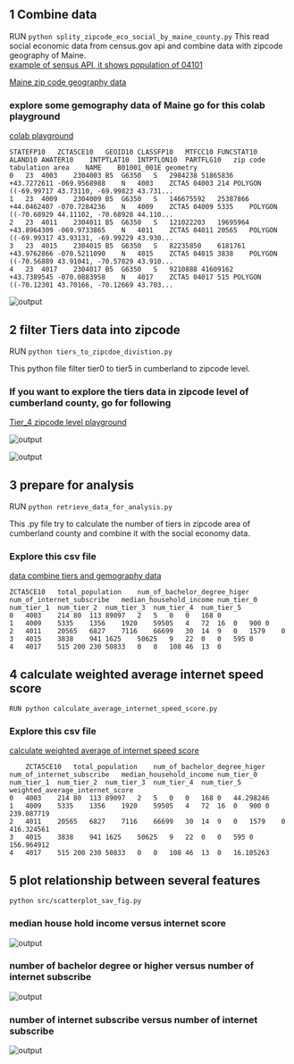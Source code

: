 ## 1 Combine data

RUN `python splity_zipcode_eco_social_by_maine_county.py`
This read social economic data from census.gov api and combine data with zipcode geography of Maine.\
[example of sensus API, it shows population of 04101](https://api.census.gov/data/2020/acs/acs5?get=NAME,B01001_001E&for=zip%20code%20tabulation%20area:04101)

[Maine zip code geography data](https://github.com/ds5110/project-zyune/blob/main/data/Zip_code_Maine_geojson/maine_zip_code.geojson)

### explore some gemography data of Maine go for this colab playground

[colab playground](https://colab.research.google.com/drive/1kxISjdbGsx9dU6RNxjdqAaYsma1HZUQr)

```
STATEFP10	ZCTA5CE10	GEOID10	CLASSFP10	MTFCC10	FUNCSTAT10	ALAND10	AWATER10	INTPTLAT10	INTPTLON10	PARTFLG10	zip code tabulation area	NAME	B01001_001E	geometry
0	23	4003	2304003	B5	G6350	S	2984238	51865836	+43.7272611	-069.9568988	N	4003	ZCTA5 04003	214	POLYGON ((-69.99717 43.73110, -69.99823 43.731...
1	23	4009	2304009	B5	G6350	S	146675592	25387866	+44.0462407	-070.7284236	N	4009	ZCTA5 04009	5335	POLYGON ((-70.68929 44.11102, -70.68928 44.110...
2	23	4011	2304011	B5	G6350	S	121022203	19695964	+43.8964309	-069.9733865	N	4011	ZCTA5 04011	20565	POLYGON ((-69.99317 43.93131, -69.99229 43.930...
3	23	4015	2304015	B5	G6350	S	82235850	6181761	+43.9762866	-070.5211090	N	4015	ZCTA5 04015	3838	POLYGON ((-70.56889 43.91041, -70.57029 43.910...
4	23	4017	2304017	B5	G6350	S	9210888	41609162	+43.7389545	-070.0883958	N	4017	ZCTA5 04017	515	POLYGON ((-70.12301 43.70166, -70.12669 43.703...
```

![output](img/presentation1.png)

## 2 filter Tiers data into zipcode

RUN `python tiers_to_zipcdoe_divistion.py`

This python file filter tier0 to tier5 in cumberland to zipcode level.

### If you want to explore the tiers data in zipcode level of cumberland county, go for following

[Tier_4 zipcode level playground](https://colab.research.google.com/drive/1corVtfYj05I1rcOtEuzQVHkZqCurNzHO#scrollTo=KZSTk184h45K)

![output](img/cumberland_tier4.png)

![output](img/portland_downtown_tier4.png)

## 3 prepare for analysis

RUN `python retrieve_data_for_analysis.py`

This .py file try to calculate the number of tiers in zipcode area of cumberland county
and combine it with the social economy data.

### Explore this csv file

[data combine tiers and gemography data](https://github.com/ds5110/project-zyune/blob/main/Zipcode/number_of_tiers_cumberlamd_zipcode.csv)

```
ZCTA5CE10	total_population	num_of_bachelor_degree_higer	num_of_internet_subscribe	median_household_income	num_tier_0	num_tier_1	num_tier_2	num_tier_3	num_tier_4	num_tier_5
0	4003	214	80	113	89097	2	5	0	0	168	0
1	4009	5335	1356	1920	59505	4	72	16	0	900	0
2	4011	20565	6827	7116	66699	30	14	9	0	1579	0
3	4015	3838	941	1625	50625	9	22	0	0	595	0
4	4017	515	200	230	50833	0	0	108	46	13	0
```

## 4 calculate weighted average internet speed score

`RUN python calculate_average_internet_speed_score.py`

### Explore this csv file

[calculate weighted average of internet speed score](https://github.com/ds5110/project-zyune/blob/main/Zipcode/weighted_average_internet_score.csv)

```
	ZCTA5CE10	total_population	num_of_bachelor_degree_higer	num_of_internet_subscribe	median_household_income	num_tier_0	num_tier_1	num_tier_2	num_tier_3	num_tier_4	num_tier_5	weighted_average_internet_score
0	4003	214	80	113	89097	2	5	0	0	168	0	44.298246
1	4009	5335	1356	1920	59505	4	72	16	0	900	0	239.087719
2	4011	20565	6827	7116	66699	30	14	9	0	1579	0	416.324561
3	4015	3838	941	1625	50625	9	22	0	0	595	0	156.964912
4	4017	515	200	230	50833	0	0	108	46	13	0	16.105263
```

## 5 plot relationship between several features

`python src/scatterplot_sav_fig.py`

### median house hold income versus internet score

![output](img/income_internet.png)

### number of bachelor degree or higher versus number of internet subscribe

![output](img/edu_internet_subscribe.png)

### number of internet subscribe versus number of internet subscribe

![output](img/internet_subscribe_internet_score.png)
